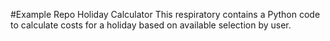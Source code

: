 #Example Repo
Holiday Calculator
This respiratory contains a Python code to  calculate costs for a holiday based on available selection by user.
